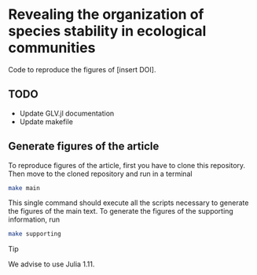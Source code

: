 # Revealing the organization of species stability in ecological communities

Code to reproduce the figures of [insert DOI].

## TODO

- Update GLV.jl documentation
- Update makefile

## Generate figures of the article

To reproduce figures of the article, first you have to clone this repository.
Then move to the cloned repository and run in a terminal

```sh
make main
```

This single command should execute all the scripts necessary to generate the figures of the main text.
To generate the figures of the supporting information, run

```sh
make supporting
```

> [!TIP]
> We advise to use Julia 1.11.
